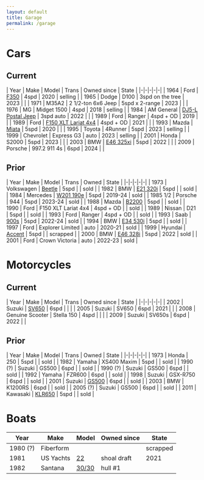 ```yaml
---
layout: default
title: Garage
permalink: /garage
---
```


# Cars

## Current

| Year | Make | Model | Trans | Owned since | State |
|-|-|-|-|-|
| 1964 | Ford | [F350](assets/vehicles/f350.jpg) | 4spd | 2020 | selling |
| 1965 | Dodge | D100 | 3spd on the tree | 2023 | |
| 1971 | M35A2 | 2 1/2-ton 6x6 Jeep | 5spd x 2-range | 2023 | |
| 1976 | MG | Midget 1500 | 4spd | 2018 | selling |
| 1984 | AM General | [DJ5-L Postal Jeep](assets/vehicles/dj5l.jpg) | 3spd auto | 2022 | |
| 1989 | Ford | Ranger | 4spd + OD | 2019 | |
| 1989 | Ford | [F150 XLT Lariat 4x4](assets/vehicles/f150.jpg) | 4spd + OD | 2021 | |
| 1993 | Mazda | [Miata](assets/vehicles/miata.jpg) | 5spd | 2020 | |
| 1995 | Toyota | 4Runner | 5spd | 2023 | selling |
| 1999 | Chevrolet | Express G3 | auto | 2023 | selling |
| 2001 | Honda | S2000 | 5spd | 2023 | |
| 2003 | BMW | [E46 325xi](assets/vehicles/e46xi.jpg) | 5spd | 2022 | |
| 2009 | Porsche | 997.2 911 4s | 6spd | 2024 | |

## Prior

| Year | Make | Model | Trans | Owned | State |
|-|-|-|-|-|
| 1973 | Volkswagen | [Beetle](assets/vehicles/beetle.jpg) | 5spd | | sold |
| 1982 | BMW | [E21 320i](assets/vehicles/e21.jpg) | 5spd | | sold |
| 1984 | Mercedes | [W201 190e](assets/vehicles/190e.jpg) | 5spd | 2019-24 | sold |
| 1985 1/2 | Porsche | 944 | 5spd | 2023-24 | sold |
| 1988 | Mazda | [B2200](assets/vehicles/b2200.jpg) | 5spd | | sold |
| 1990 | Ford | F150 XLT Lariat 4x4 | 4spd + OD | | sold |
| 1989 | Nissan | D21 | 5spd | | sold |
| 1993 | Ford | Ranger | 4spd + OD | | sold |
| 1993 | Saab | [900s](assets/vehicles/saab.jpg) | 5spd | 2022-24 | sold |
| 1994 | BMW | [E34 530i](assets/vehicles/e34.jpg) | 5spd | | sold |
| 1997 | Ford | Explorer Limited | auto | 2020-21 | sold |
| 1999 | Hyundai | [Accent](assets/vehicles/hyundai.jpg) | 5spd | | scrapped |
| 2000 | BMW | [E46 328i](assets/vehicles/e46.jpg) | 5spd | 2022 | sold |
| 2001 | Ford | Crown Victoria | auto | 2022-23 | sold |

# Motorcycles

## Current

| Year | Make | Model | Trans | Owned since | State |
|-|-|-|-|-|
| 2002 | Suzuki | [SV650](assets/vehicles/02sv650.jpg) | 6spd | | |
| 2005 | Suzuki | SV650 | 6spd | 2021 | |
| 2008 | Genuine Scooter | Stella 150 | 4spd | | |
| 2009 | Suzuki | SV650s | 6spd | 2022 | |

## Prior

| Year | Make | Model | Trans | Owned | State |
|-|-|-|-|-|
| 1973 | Honda | 250 | 5spd | | sold |
| 1982 | Yamaha | XS400 Maxim | 5spd | | sold |
| 1990 (?) | Suzuki | GS500 | 6spd | | sold |
| 1990 (?) | Suzuki | GS500 | 6spd | | sold |
| 1992 | Yamaha | FZR600 | 6spd | | sold |
| 1998 | Suzuki | GSX-R750 | 6spd | | sold |
| 2001 | Suzuki | [GS500](assets/vehicles/gs500.jpg) | 6spd | | sold |
| 2003 | BMW | K1200RS | 6spd | | sold |
| 2005 (?) | Suzuki | GS500 | 6spd | | sold |
| 2011 | Kawasaki | [KLR650](assets/vehicles/klr.jpg) | 5spd | | sold |

# Boats

| Year | Make | Model | Owned since | State |
|-|-|-|-|-|
| 1980 (?) | Fiberform | | | scrapped |
| 1981 | US Yachts | [22](assets/vehicles/us22.jpg) | shoal draft | 2021 | |
| 1982 | Santana | [30/30](assets/vehicles/santana.jpg) | hull #1 | | sold |
